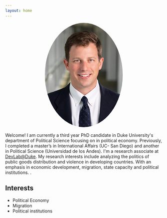 ```yaml
---
layout: home
---
```


<p align="center">
  <a href="url"><img src= "/assets/images/portrait_web.jpg" width="250" style="border-radius:50%"></a>
</p>

Welcome! I am currently a third year PhD candidate in Duke University's department of Political Science focusing on in political economy. Previously, I completed a master’s in International Affairs (UC- San Diego) and another in Political Science (Universidad de los Andes). I'm a research associate at [DevLab@Duke](https://www.devlabduke.com/). My research interests include analyzing the politics of public goods distribution and violence in developing countries. With an emphasis in economic development, migration, state capacity and political institutions.
.

## Interests
- Political Economy
- Migration
- Political institutions

